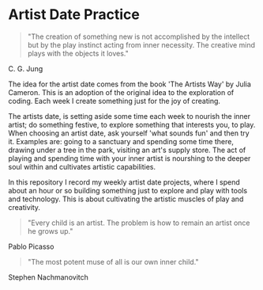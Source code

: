 # Artist Date Practice

> "The creation of something new is not accomplished by the intellect but by the play instinct acting from inner necessity. The creative mind plays with the objects it loves."

C. G. Jung

The idea for the artist date comes from the book 'The Artists Way' by Julia Cameron. 
This is an adoption of the original idea to the exploration of coding. Each week I create something just for the joy of creating.

The artists date, is setting aside some time each week to nourish the inner artist; do something festive, to explore something that interests you, to play. When choosing an artist date, ask yourself 'what sounds fun' and then try it. Examples are: going to a sanctuary and spending some time there, drawing under a tree in the park, visiting an art's supply store. The act of playing and spending time with your inner artist is nourshing to the deeper soul within and cultivates artistic capabilities. 

In this repository I record my weekly artist date projects, where I spend about an hour or so building something just to explore and play with tools and technology. This is about cultivating the artistic muscles of play and creativity. 


> "Every child is an artist. The problem is how to remain an artist once he grows up."

Pablo Picasso

> "The most potent muse of all is our own inner child."

Stephen Nachmanovitch



